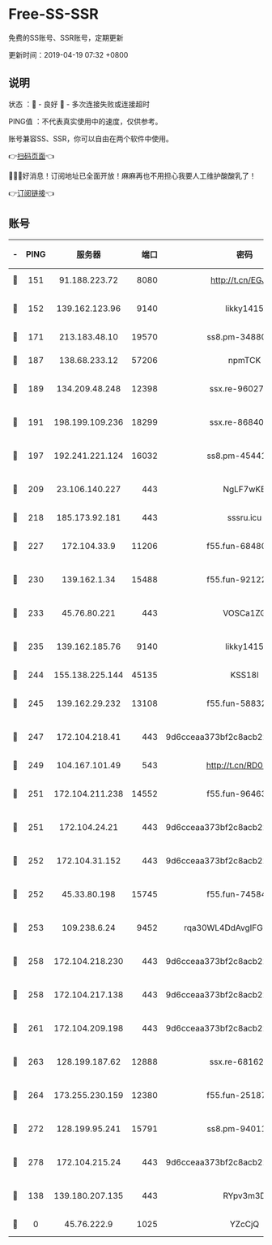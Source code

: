 # Free-SS-SSR

免费的SS账号、SSR账号，定期更新

更新时间：2019-04-19 07:32 +0800

## 说明

状态     ：🙂 - 良好 🙁 - 多次连接失败或连接超时

PING值   ：不代表真实使用中的速度，仅供参考。

账号兼容SS、SSR，你可以自由在两个软件中使用。

👉[扫码页面](https://liesauer.github.io/Free-SS-SSR/)👈

🎉🎉🎉好消息！订阅地址已全面开放！麻麻再也不用担心我要人工维护酸酸乳了！

👉[订阅链接](https://www.liesauer.net/yogurt/subscribe?ACCESS_TOKEN=DAYxR3mMaZAsaqUb)👈

## 账号

|-|PING|服务器|端口|密码|加密方式|区域|
|:----:|:----:|:-----:|-----:|:----:|:----:|:----:|
|🙂|151|91.188.223.72|8080|http://t.cn/EGJIyrl|rc4-md5|RU|
|🙂|152|139.162.123.96|9140|likky1415|aes-256-cfb|JP|
|🙂|171|213.183.48.10|19570|ss8.pm-34880278|rc4-md5|RU|
|🙂|187|138.68.233.12|57206|npmTCK|rc4-md5|US|
|🙂|189|134.209.48.248|12398|ssx.re-96027580|aes-256-cfb|US|
|🙂|191|198.199.109.236|18299|ssx.re-86840867|aes-256-cfb|US|
|🙂|197|192.241.221.124|16032|ss8.pm-45441503|aes-256-cfb|US|
|🙂|209|23.106.140.227|443|NgLF7wKB|aes-256-cfb|US|
|🙂|218|185.173.92.181|443|sssru.icu|rc4-md5|RU|
|🙂|227|172.104.33.9|11206|f55.fun-68480715|aes-256-cfb|SG|
|🙂|230|139.162.1.34|15488|f55.fun-92122073|aes-256-cfb|SG|
|🙂|233|45.76.80.221|443|VOSCa1ZG|aes-256-cfb|DE|
|🙂|235|139.162.185.76|9140|likky1415|aes-256-cfb|DE|
|🙂|244|155.138.225.144|45135|KSS18l|rc4-md5|US|
|🙂|245|139.162.29.232|13108|f55.fun-58832525|aes-256-cfb|SG|
|🙂|247|172.104.218.41|443|9d6cceaa373bf2c8acb22e60b6a58be6|aes-256-cfb|US|
|🙂|249|104.167.101.49|543|http://t.cn/RD0D7sx|rc4-md5|CA|
|🙂|251|172.104.211.238|14552|f55.fun-96463764|aes-256-cfb|US|
|🙂|251|172.104.24.21|443|9d6cceaa373bf2c8acb22e60b6a58be6|aes-256-cfb|US|
|🙂|252|172.104.31.152|443|9d6cceaa373bf2c8acb22e60b6a58be6|aes-256-cfb|US|
|🙂|252|45.33.80.198|15745|f55.fun-74584715|aes-256-cfb|US|
|🙂|253|109.238.6.24|9452|rqa30WL4DdAvgIFG6Fs3znzTa|aes-256-cfb|FR|
|🙂|258|172.104.218.230|443|9d6cceaa373bf2c8acb22e60b6a58be6|aes-256-cfb|US|
|🙂|258|172.104.217.138|443|9d6cceaa373bf2c8acb22e60b6a58be6|aes-256-cfb|US|
|🙂|261|172.104.209.198|443|9d6cceaa373bf2c8acb22e60b6a58be6|aes-256-cfb|US|
|🙂|263|128.199.187.62|12888|ssx.re-68162593|aes-256-cfb|SG|
|🙂|264|173.255.230.159|12380|f55.fun-25187450|aes-256-cfb|US|
|🙂|272|128.199.95.241|15791|ss8.pm-94011498|aes-256-cfb|SG|
|🙂|278|172.104.215.24|443|9d6cceaa373bf2c8acb22e60b6a58be6|aes-256-cfb|US|
|🙂|138|139.180.207.135|443|RYpv3m3D|aes-256-cfb|JP|
|🙁|0|45.76.222.9|1025|YZcCjQ|rc4-md5|JP|
